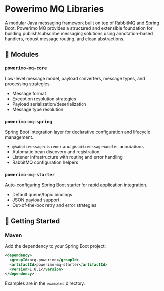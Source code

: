 # Powerimo MQ Libraries

A modular Java messaging framework built on top of RabbitMQ and Spring Boot. Powerimo MQ provides a structured and extensible foundation for building publish/subscribe messaging solutions using annotation-based handlers, robust message routing, and clean abstractions.

## 🧩 Modules

### `powerimo-mq-core`
Low-level message model, payload converters, message types, and processing strategies.

- Message format
- Exception resolution strategies
- Payload serialization/deserialization
- Message type resolution

### `powerimo-mq-spring`
Spring Boot integration layer for declarative configuration and lifecycle management.

- `@RabbitMessageListener` and `@RabbitMessageHandler` annotations
- Automatic bean discovery and registration
- Listener infrastructure with routing and error handling
- RabbitMQ configuration helpers

### `powerimo-mq-starter`
Auto-configuring Spring Boot starter for rapid application integration.

- Default queue/topic bindings
- JSON payload support
- Out-of-the-box retry and error strategies

## 🚀 Getting Started

### Maven

Add the dependency to your Spring Boot project:

```xml
<dependency>
  <groupId>org.powerimo</groupId>
  <artifactId>powerimo-mq-starter</artifactId>
  <version>1.0.1</version>
</dependency>
```

Examples are in the `examples` directory.